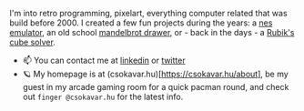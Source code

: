 I'm into retro programming, pixelart, everything computer related that was build before 2000. I created a few fun projects during the years: a [nes emulator](https://nes.csokavar.hu), an old school [mandelbrot drawer](https://mandelbrot.csokavar.hu), or - back in the days -  a [Rubik's cube solver](https://rubik.csokavar.hu).
- 📫 You can contact me at [linkedin](https://www.linkedin.com/in/ncsdavid/) or [twitter](https://twitter.com/encse) 
- 🪐 My homepage is at (csokavar.hu)[https://csokavar.hu/about], be my guest in my arcade gaming room for a quick pacman round, and check out `finger @csokavar.hu` for the latest info.
